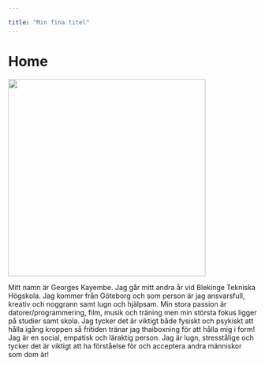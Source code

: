```yaml
---

title: "Min fina titel"
...
```


Home
=========================


<div class="text">
<img src="img/g.jpg" height="400">
<p>
Mitt namn är Georges Kayembe. Jag går mitt andra år vid Blekinge Tekniska Högskola. Jag kommer från Göteborg och som person är jag ansvarsfull, kreativ och noggrann samt lugn och hjälpsam. Min stora passion är datorer/programmering, film, musik och träning men min största fokus ligger på studier samt skola. Jag tycker det är viktigt både fysiskt och psykiskt att hålla igång kroppen så fritiden tränar jag thaiboxning för att hålla mig i form! Jag är en social, empatisk och läraktig person. Jag är lugn, stresstålige och tycker det är viktigt att ha förståelse för och acceptera andra människor som dom är! </p>
</div>

